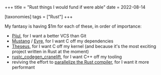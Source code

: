 +++
title = "Rust things I would fund if were able"
date = 2022-08-14

[taxonomies]
tags = ["Rust"]
+++

My fantasy is having $1m for each of these,
in order of importance:

- [Pijul], for I want a better VCS than Git
- [Mustang] / [Eyre], for I want C off my dependencies
- [Theseus], for I want C off my kernel
  (and because it's the most exciting project written in Rust at the moment)
- [rustc_codegen_cranelift], for I want C++ off my tooling
- reviving the effort to [parallelize the Rust compiler],
  for I want it more performant

[Mustang]: https://github.com/sunfishcode/mustang
[Pijul]: https://pijul.org
[Theseus]: https://github.com/theseus-os/Theseus
[rustc_codegen_cranelift]: https://github.com/bjorn3/rustc_codegen_cranelift
[parallelize the Rust compiler]: https://github.com/rust-lang/rust/issues/48685
[Eyre]: https://github.com/sunfishcode/eyra
